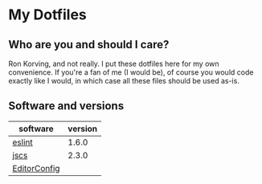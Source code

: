 # My Dotfiles

## Who are you and should I care?

Ron Korving, and not really. I put these dotfiles here for my own convenience.
If you're a fan of me (I would be), of course you would code exactly like I would,
in which case all these files should be used as-is.

## Software and versions

| software                                        | version |
| ----------------------------------------------- | ------- |
| [eslint](https://www.npmjs.com/package/eslint)  |   1.6.0 |
| [jscs](https://www.npmjs.com/package/jscs)      |   2.3.0 |
| [EditorConfig](http://editorconfig.org)         |         |
